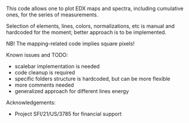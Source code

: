 This code allows one to plot EDX maps and spectra, including cumulative ones, for the series of measurements.

Selection of elements, lines, colors, normalizations, etc is manual and hardcoded for the moment; better approach is to be implemented.

NB! The mapping-related code implies square pixels!

Known issues and TODO:

 - scalebar implementation is needed
 - code cleanup is required
 - specific folders structure is hardcoded, but can be more flexible
 - more comments needed
 - generalized approach for different lines energy
 
Acknowledgements:

 - Project SFI/21/US/3785 for financial support
